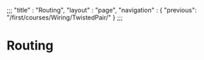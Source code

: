 ;;;
 "title" : "Routing",
 "layout" : "page",
 "navigation" : {
   "previous": "/first/courses/Wiring/TwistedPair/"
 }
;;;

Routing
===
